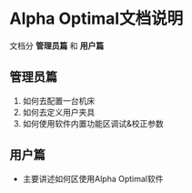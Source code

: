 # Alpha Optimal文档说明    
文档分 **管理员篇** 和 **用户篇**

## **管理员篇**
1. 如何去配置一台机床
2. 如何去定义用户夹具
3. 如何使用软件内置功能区调试&校正参数


## **用户篇**   
- 主要讲述如何区使用Alpha Optimal软件